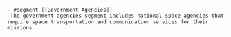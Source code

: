     - #segment [[Government Agencies]]
     The government agencies segment includes national space agencies that require space transportation and communication services for their missions.


